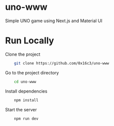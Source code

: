 # uno-www
Simple UNO game using Next.js and Material UI

# Run Locally
Clone the project

```bash
    git clone https://github.com/0x16c3/uno-www
```

Go to the project directory

```bash
    cd uno-www
```

Install dependencies

```bash
    npm install
```

Start the server

```bash
    npm run dev
```
